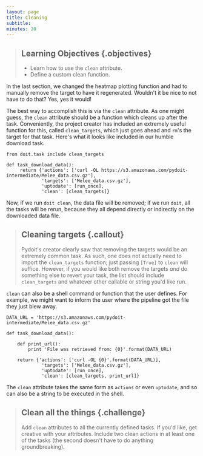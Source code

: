 ```yaml
---
layout: page
title: Cleaning
subtitle: 
minutes: 20
---
```


> ## Learning Objectives {.objectives}
>
> * Learn how to use the `clean` attribute.
> * Define a custom clean function.

In the last section, we changed the heatmap plotting function and had to manually remove
the target to have it regenerated. Wouldn't it be nice to not have to do that? Yes, yes it would!

The best way to accomplish this is via the `clean` attribute. As one might guess, the `clean`
attribute should be a function which cleans up after the task. Conveniently, the project creator
has included an extremely useful function for this, called `clean_targets`, which just goes
ahead and `rm`'s the target for that task. Here's what it looks like included in our
humble download task.

~~~ {.python}
from doit.task include clean_targets

def task_download_data():
     return {'actions': ['curl -OL https://s3.amazonaws.com/pydoit-intermediate/Melee_data.csv.gz'],
             'targets': ['Melee_data.csv.gz'],
             'uptodate': [run_once],
             'clean': [clean_targets]}
~~~

Now, if we run `doit clean`, the data file will be removed; if we run `doit`, all the tasks
will be rerun, because they all depend directly or indirectly on the downloaded data file.

> ## Cleaning targets {.callout}
>
> Pydoit's creator clearly saw that removing the targets would be an extremely common task.
> As such, one does not actually need to import the `clean_targets` function; just passing
> `[True]` to `clean` will suffice. However, if you would like both remove the targets *and*
> do something else to revert your task, the list should include `clean_targets` and whatever
> other callable or string you'd like run.

`clean` can also be a shell command or function that the user defines. For example, we might want
to inform the user where the pipeline got the file they just blew away.

~~~ {.python}
DATA_URL = 'https://s3.amazonaws.com/pydoit-intermediate/Melee_data.csv.gz'

def task_download_data():

    def print_url():
        print 'File was retrieved from: {0}'.format(DATA_URL)

    return {'actions': ['curl -OL {0}'.format(DATA_URL)],
             'targets': ['Melee_data.csv.gz'],
             'uptodate': [run_once],
             'clean': [clean_targets, print_url]}
~~~

The `clean` attribute takes the same form as `actions` or even `uptodate`, and so can also
be a string to be executed in the shell.

> ## Clean all the things {.challenge}
>
> Add `clean` attributes to all the currently defined tasks. If you'd like, get creative
> with your attributes. Include two clean actions in at least one of the tasks (the second
> doesn't have to do anything groundbreaking).

